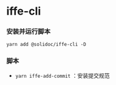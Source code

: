 # iffe-cli

### 安装并运行脚本

```
yarn add @solidoc/iffe-cli -D
```

### 脚本

- `yarn iffe-add-commit` ：安装提交规范

